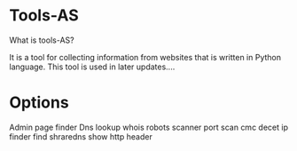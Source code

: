 # Tools-AS
What is tools-AS?

It is a tool for collecting information from websites that is written in Python language. This tool is used in later updates....
# Options
Admin page finder
Dns lookup
whois
robots scanner
port scan
cmc decet
ip finder 
find shraredns
show http header
